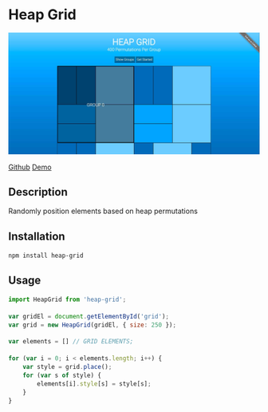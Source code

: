Heap Grid
=========

[![Demo](https://raw.githubusercontent.com/rphansen91/heap-grid/master/demo.jpg)](http://localhost:8000)

[Github](https://github.com/rphansen91/heap-grid)
[Demo](http://localhost:8000)

Description
------------

Randomly position elements based on heap permutations

Installation
------------

```
npm install heap-grid
```

Usage
-----

```js
import HeapGrid from 'heap-grid';

var gridEl = document.getElementById('grid');
var grid = new HeapGrid(gridEl, { size: 250 });

var elements = [] // GRID ELEMENTS;
                
for (var i = 0; i < elements.length; i++) {
    var style = grid.place();
    for (var s of style) {
        elements[i].style[s] = style[s];
    }
}
```